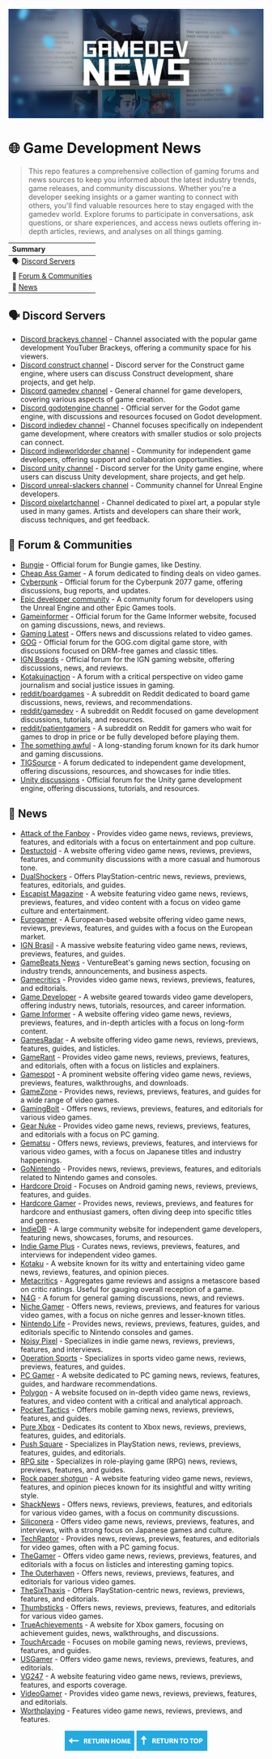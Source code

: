 ![GameDevNews](https://github.com/bluegravitystudios/game-dev-news/blob/main/gamedev_news.png)
# 🌐 Game Development News
>This repo features a comprehensive collection of gaming forums and news sources to keep you informed about the latest industry trends, game releases, and community discussions. Whether you're a developer seeking insights or a gamer wanting to connect with others, you'll find valuable resources here to stay engaged with the gamedev world. Explore forums to participate in conversations, ask questions, or share experiences, and access news outlets offering in-depth articles, reviews, and analyses on all things gaming.  

|Summary|  
|:----------------------------------| 
|🗣 [Discord Servers](https://github.com/bluegravitystudios/game-dev-news#-discord-servers)  |
|👥 [Forum & Communities](https://github.com/bluegravitystudios/game-dev-news#-forum--communities)  |
|📰 [News](https://github.com/bluegravitystudios/game-dev-news#-news)  |


## 🗣 Discord Servers  
- [Discord brackeys channel](https://discord.gg/brackeys) - Channel associated with the popular game development YouTuber Brackeys, offering a community space for his viewers.  
- [Discord construct channel](https://discord.gg/construct) - Discord server for the Construct game engine, where users can discuss Construct development, share projects, and get help.  
- [Discord gamedev channel](https://discord.com/invite/gamedev) - General channel for game developers, covering various aspects of game creation.  
- [Discord godotengine channel](https://discord.gg/godotengine) - Official server for the Godot game engine, with discussions and resources focused on Godot development.  
- [Discord indiedev channel](https://discord.com/invite/indiedev) - Channel focuses specifically on independent game development, where creators with smaller studios or solo projects can connect.  
- [Discord indieworldorder channel](https://discord.gg/indieworldorder) - Community for independent game developers, offering support and collaboration opportunities.  
- [Discord unity channel](https://discord.com/invite/unity) - Discord server for the Unity game engine, where users can discuss Unity development, share projects, and get help.  
- [Discord unreal-slackers channel](https://discord.gg/unreal-slackers) - Community channel for Unreal Engine developers.  
- [Discord pixelartchannel](https://discord.gg/pixelart) - Channel dedicated to pixel art, a popular style used in many games. Artists and developers can share their work, discuss techniques, and get feedback.  

## 👥 Forum & Communities  
- [Bungie](https://www.bungie.net/en/Forums/Topics?tSort=3&tType=0&d=3&lang=en) - Official forum for Bungie games, like Destiny.  
- [Cheap Ass Gamer](https://www.cheapassgamer.com/forums/) - A forum dedicated to finding deals on video games.  
- [Cyberpunk](https://forums.cdprojektred.com/index.php?forums/cyberpunk.21/) - Official forum for the Cyberpunk 2077 game, offering discussions, bug reports, and updates.  
- [Epic developer community](https://dev.epicgames.com/community/?locale=en-us) - A community forum for developers using the Unreal Engine and other Epic Games tools.  
- [Gameinformer](https://www.gameinformer.com/forums) - Official forum for the Game Informer website, focused on gaming discussions, news, and reviews.  
- [Gaming Latest](https://gaminglatest.com/) - Offers news and discussions related to video games.  
- [GOG](https://www.gog.com/forum) - Official forum for the GOG.com digital game store, with discussions focused on DRM-free games and classic titles.  
- [IGN Boards](https://www.ignboards.com/) - Official forum for the IGN gaming website, offering discussions, news, and reviews.  
- [Kotakuinaction](https://www.kotakuinaction.com/) - A forum with a critical perspective on video game journalism and social justice issues in gaming.  
- [reddit/boardgames](https://www.reddit.com/r/boardgames/) - A subreddit on Reddit dedicated to board game discussions, news, reviews, and recommendations.  
- [reddit/gamedev](https://www.reddit.com/r/gamedev/) - A subreddit on Reddit focused on game development discussions, tutorials, and resources.  
- [reddit/patientgamers](https://www.reddit.com/r/patientgamers/) - A subreddit on Reddit for gamers who wait for games to drop in price or be fully developed before playing them.  
- [The something awful](https://forums.somethingawful.com/) - A long-standing forum known for its dark humor and gaming discussions.  
- [TIGSource](https://forums.tigsource.com/) - A forum dedicated to independent game development, offering discussions, resources, and showcases for indie titles.  
- [Unity discussions](https://discussions.unity.com/) - Official forum for the Unity game development engine, offering discussions, tutorials, and resources.  

## 📰 News 
- [Attack of the Fanboy](https://attackofthefanboy.com/) - Provides video game news, reviews, previews, features, and editorials with a focus on entertainment and pop culture.  
- [Destuctoid](https://www.destructoid.com/) - A website offering video game news, reviews, previews, features, and community discussions with a more casual and humorous tone.  
- [DualShockers](https://www.dualshockers.com/) - Offers PlayStation-centric news, reviews, previews, features, editorials, and guides.  
- [Escapist Magazine](https://www.escapistmagazine.com/) - A website featuring video game news, reviews, previews, features, and video content with a focus on video game culture and entertainment.  
- [Eurogamer](https://www.eurogamer.net/) - A European-based website offering video game news, reviews, previews, features, and guides with a focus on the European market.  
- [IGN Brasil](https://br.ign.com/) - A massive website featuring video game news, reviews, previews, features, and guides.  
- [GameBeats News](https://venturebeat.com/category/games/) - VentureBeat's gaming news section, focusing on industry trends, announcements, and business aspects.  
- [Gamecritics](https://gamecritics.com/) - Provides video game news, reviews, previews, features, and editorials.  
- [Game Developer](https://www.gamedeveloper.com/) - A website geared towards video game developers, offering industry news, tutorials, resources, and career information.  
- [Game Informer](https://www.gameinformer.com/) - A website offering video game news, reviews, previews, features, and in-depth articles with a focus on long-form content.  
- [GamesRadar](https://www.gamesradar.com/) - A website offering video game news, reviews, previews, features, guides, and listicles.  
- [GameRant](https://gamerant.com/) - Provides video game news, reviews, previews, features, and editorials, often with a focus on listicles and explainers.  
- [Gamespot](https://www.gamespot.com/) - A prominent website offering video game news, reviews, previews, features, walkthroughs, and downloads.  
- [GameZone](https://gamezone.com/) - Provides news, reviews, previews, features, and guides for a wide range of video games.  
- [GamingBolt](https://gamingbolt.com/) - Offers news, reviews, previews, features, and editorials for various video games.  
- [Gear Nuke](https://www.gearnuke.com/) - Provides video game news, reviews, previews, features, and editorials with a focus on PC gaming.  
- [Gematsu](https://www.gematsu.com/) - Offers news, reviews, previews, features, and interviews for various video games, with a focus on Japanese titles and industry happenings.  
- [GoNintendo](https://www.gonintendo.com/) - Provides news, reviews, previews, features, and editorials related to Nintendo games and consoles.  
- [Hardcore Droid](https://www.hardcoredroid.com/) - Focuses on Android gaming news, reviews, previews, features, and guides.  
- [Hardcore Gamer](https://hardcoregamer.com/) - Provides news, reviews, previews, and features for hardcore and enthusiast gamers, often diving deep into specific titles and genres.  
- [IndieDB](https://www.indiedb.com/) - A large community website for independent game developers, featuring news, showcases, forums, and resources.  
- [Indie Game Plus](https://indiegamesplus.com/) - Curates news, reviews, previews, features, and interviews for independent video games.  
- [Kotaku](https://kotaku.com/) - A website known for its witty and entertaining video game news, reviews, features, and opinion pieces.  
- [Metacritics](https://www.metacritic.com/) - Aggregates game reviews and assigns a metascore based on critic ratings. Useful for gauging overall reception of a game.  
- [N4G](https://n4g.com/) - A forum for general gaming discussions, news, and reviews.  
- [Niche Gamer](https://nichegamer.com/) - Offers news, reviews, previews, and features for various video games, with a focus on niche genres and lesser-known titles.  
- [Nintendo Life](https://www.nintendolife.com/) - Provides news, reviews, previews, features, guides, and editorials specific to Nintendo consoles and games.  
- [Noisy Pixel](https://noisypixel.net/) - Specializes in indie game news, reviews, previews, features, and interviews.  
- [Operation Sports](https://www.operationsports.com/) - Specializes in sports video game news, reviews, previews, features, and guides.  
- [PC Gamer](https://www.pcgamer.com/) - A website dedicated to PC gaming news, reviews, features, guides, and hardware recommendations.  
- [Polygon](https://www.polygon.com/) - A website focused on in-depth video game news, reviews, features, and video content with a critical and analytical approach.  
- [Pocket Tactics](https://www.pockettactics.com/) - Offers mobile gaming news, reviews, previews, features, and guides.  
- [Pure Xbox](https://www.purexbox.com/) - Dedicates its content to Xbox news, reviews, previews, features, guides, and editorials.  
- [Push Square](https://www.pushsquare.com/) - Specializes in PlayStation news, reviews, previews, features, guides, and editorials.  
- [RPG site](https://www.rpgsite.net/) - Specializes in role-playing game (RPG) news, reviews, previews, features, and guides.  
- [Rock paper shotgun](https://www.rockpapershotgun.com/) - A website featuring video game news, reviews, features, and opinion pieces known for its insightful and witty writing style.  
- [ShackNews](https://www.shacknews.com/) - Offers news, reviews, previews, features, and editorials for various video games, with a focus on community discussions.  
- [Siliconera](https://www.siliconera.com/) - Offers video game news, reviews, previews, features, and interviews, with a strong focus on Japanese games and culture.  
- [TechRaptor](https://techraptor.net/) - Provides news, reviews, previews, features, and editorials for video games, often with a PC gaming focus.  
- [TheGamer](https://www.thegamer.com/) - Offers video game news, reviews, previews, features, and editorials with a focus on listicles and interesting gaming topics.  
- [The Outerhaven](https://www.theouterhaven.net/) - Offers news, reviews, previews, features, and editorials for various video games.  
- [TheSixThaxis](https://www.thesixthaxis.com/) - Offers PlayStation-centric news, reviews, previews, features, and editorials.  
- [Thumbsticks](https://www.thumbsticks.com/) - Offers news, reviews, previews, features, and editorials for various video games.  
- [TrueAchievements](https://www.trueachievements.com/) - A website for Xbox gamers, focusing on achievement guides, news, walkthroughs, and discussions.  
- [TouchArcade](https://toucharcade.com/) - Focuses on mobile gaming news, reviews, previews, features, and guides.  
- [USGamer](https://www.usgamer.net/) - Offers video game news, reviews, previews, features, and editorials.  
- [VG247](https://www.vg247.com/) - A website featuring video game news, reviews, previews, features, and esports coverage.  
- [VideoGamer](https://www.videogamer.com/) - Provides video game news, reviews, previews, features, and editorials.  
- [Worthplaying](https://www.worthplaying.com/news/) - Features video game news, reviews, previews, and features.  

[//]: #Buttons
<div align="center">
  <a href="https://github.com/bluegravitystudios" target="_blank"><img src="https://raw.githubusercontent.com/bluegravitystudios/.github/4621adda427d28aab7f18d513831b2ed22c30fae/profile/Asset%2044.png" height="40" alt="Back home"  /></a>
  <a href="https://github.com/bluegravitystudios/game-dev-news?tab=readme-ov-file#-game-development-news" target="_blank"><img src="https://raw.githubusercontent.com/bluegravitystudios/.github/4621adda427d28aab7f18d513831b2ed22c30fae/profile/Asset%2045.png" height="40" alt="Back top"  /></a>
</div>

